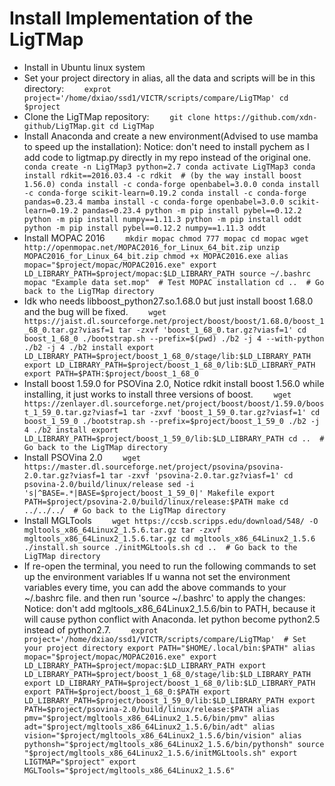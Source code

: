 # Install Implementation of the LigTMap
- Install in Ubuntu linux system
- Set your project directory in alias, all the data and scripts will be in this directory:
`    exprot project='/home/dxiao/ssd1/VICTR/scripts/compare/LigTMap'
    cd $project`
- Clone the LigTMap repository:
`    git clone https://github.com/xdn-github/LigTMap.git
    cd LigTMap`
- Install Anaconda and create a new environment(Advised to use mamba to speed up the installation):
Notice: don't need to install pychem as I add code to ligtmap.py directly in my repo instead of the original one.
`    conda create -n LigTMap3 python=2.7
    conda activate LigTMap3
    conda install rdkit==2016.03.4 -c rdkit  # (by the way install boost 1.56.0)
    conda install -c conda-forge openbabel=3.0.0
    conda install -c conda-forge scikit-learn=0.19.2
    conda install -c conda-forge pandas=0.23.4
    mamba install -c conda-forge openbabel=3.0.0 scikit-learn=0.19.2 pandas=0.23.4
    python -m pip install pybel==0.12.2
    python -m pip install numpy==1.11.3
    python -m pip install oddt
    python -m pip install pybel==0.12.2 numpy==1.11.3 oddt`
- Install MOPAC 2016
`    mkdir mopac
    chmod 777 mopac
    cd mopac
    wget http://openmopac.net/MOPAC2016_for_Linux_64_bit.zip
    unzip MOPAC2016_for_Linux_64_bit.zip
    chmod +x MOPAC2016.exe
    alias mopac="$project/mopac/MOPAC2016.exe"
    export LD_LIBRARY_PATH=$project/mopac:$LD_LIBRARY_PATH
    source ~/.bashrc
    mopac "Example data set.mop"  # Test MOPAC installation
    cd ..  # Go back to the LigTMap directory`
- Idk who needs libboost_python27.so.1.68.0 but just install boost 1.68.0 and the bug will be fixed.
`    wget https://jaist.dl.sourceforge.net/project/boost/boost/1.68.0/boost_1_68_0.tar.gz?viasf=1
    tar -zxvf 'boost_1_68_0.tar.gz?viasf=1'
    cd boost_1_68_0
    ./bootstrap.sh --prefix=$(pwd)
    ./b2 -j 4 --with-python
    ./b2 -j 4
    ./b2 install
    export LD_LIBRARY_PATH=$project/boost_1_68_0/stage/lib:$LD_LIBRARY_PATH
    export LD_LIBRARY_PATH=$project/boost_1_68_0/lib:$LD_LIBRARY_PATH
    export PATH=$PATH:$project/boost_1_68_0`
- Install boost 1.59.0 for PSOVina 2.0, Notice rdkit install boost 1.56.0 while installing, it just works to install three versions of boost.
`    wget https://zenlayer.dl.sourceforge.net/project/boost/boost/1.59.0/boost_1_59_0.tar.gz?viasf=1
    tar -zxvf 'boost_1_59_0.tar.gz?viasf=1'
    cd boost_1_59_0
    ./bootstrap.sh --prefix=$project/boost_1_59_0
    ./b2 -j 4
    ./b2 install
    export LD_LIBRARY_PATH=$project/boost_1_59_0/lib:$LD_LIBRARY_PATH
    cd ..  # Go back to the LigTMap directory`
- Install PSOVina 2.0
`    wget https://master.dl.sourceforge.net/project/psovina/psovina-2.0.tar.gz?viasf=1
    tar -zxvf 'psovina-2.0.tar.gz?viasf=1'
    cd psovina-2.0/build/linux/release
    sed -i 's|^BASE=.*|BASE=$project/boost_1_59_0|' Makefile
    export PATH=$project/psovina-2.0/build/linux/release:$PATH
    make
    cd ../../../  # Go back to the LigTMap directory`
- Install MGLTools
`    wget https://ccsb.scripps.edu/download/548/ -O mgltools_x86_64Linux2_1.5.6.tar.gz
    tar -zxvf mgltools_x86_64Linux2_1.5.6.tar.gz
    cd mgltools_x86_64Linux2_1.5.6
    ./install.sh
    source ./initMGLtools.sh
    cd ..  # Go back to the LigTMap directory`
- If re-open the terminal, you need to run the following commands to set up the environment variables
If u wanna not set the environment variables every time, you can add the above commands to your ~/.bashrc file.
and then run 'source ~/.bashrc' to apply the changes:
Notice: don't add mgltools_x86_64Linux2_1.5.6/bin to PATH, because it will cause python conflict with Anaconda.
let python become python2.5 instead of python2.7.
`    exprot project='/home/dxiao/ssd1/VICTR/scripts/compare/LigTMap'  # Set your project directory
    export PATH="$HOME/.local/bin:$PATH"
    alias mopac="$project/mopac/MOPAC2016.exe"
    export LD_LIBRARY_PATH=$project/mopac:$LD_LIBRARY_PATH
    export LD_LIBRARY_PATH=$project/boost_1_68_0/stage/lib:$LD_LIBRARY_PATH
    export LD_LIBRARY_PATH=$project/boost_1_68_0/lib:$LD_LIBRARY_PATH
    export PATH=$project/boost_1_68_0:$PATH
    export LD_LIBRARY_PATH=$project/boost_1_59_0/lib:$LD_LIBRARY_PATH
    export PATH=$project/psovina-2.0/build/linux/release:$PATH
    alias pmv="$project/mgltools_x86_64Linux2_1.5.6/bin/pmv"
    alias adt="$project/mgltools_x86_64Linux2_1.5.6/bin/adt"
    alias vision="$project/mgltools_x86_64Linux2_1.5.6/bin/vision"
    alias pythonsh="$project/mgltools_x86_64Linux2_1.5.6/bin/pythonsh"
    source "$project/mgltools_x86_64Linux2_1.5.6/initMGLtools.sh"
    export LIGTMAP="$project"
    export MGLTools="$project/mgltools_x86_64Linux2_1.5.6"`
